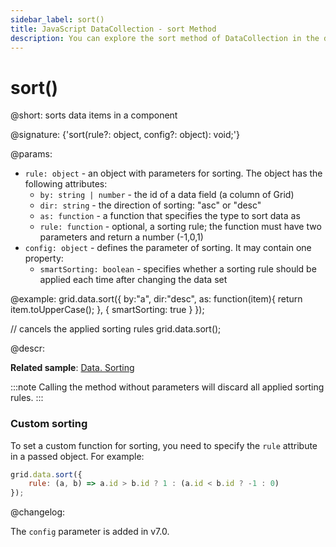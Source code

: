 ```yaml
---
sidebar_label: sort()
title: JavaScript DataCollection - sort Method 
description: You can explore the sort method of DataCollection in the documentation of the DHTMLX JavaScript UI library. Browse developer guides and API reference, try out code examples and live demos, and download a free 30-day evaluation version of DHTMLX Suite.
---
```


# sort()

@short: sorts data items in a component

@signature: {'sort(rule?: object, config?: object): void;'}

@params:
- `rule: object` - an object with parameters for sorting. The object has the following attributes:
    - `by: string | number` - the id of a data field (a column of Grid)
    - `dir: string` - the direction of sorting: "asc" or "desc"
    - `as: function` -  a function that specifies the type to sort data as
    - `rule: function` -  optional, a sorting rule; the function must have two parameters and return a number (-1,0,1)
- `config: object` - defines the parameter of sorting. It may contain one property:
    - `smartSorting: boolean` - specifies whether a sorting rule should be applied each time after changing the data set

@example:
grid.data.sort({
    by:"a",
    dir:"desc",
    as: function(item){
        return item.toUpperCase(); 
    },
    {
        smartSorting: true
    }
});

// cancels the applied sorting rules
grid.data.sort();

@descr:

**Related sample**: [Data. Sorting](https://snippet.dhtmlx.com/lz351u47)

:::note 
Calling the method without parameters will discard all applied sorting rules.
:::

### Custom sorting

To set a custom function for sorting, you need to specify the `rule` attribute in a passed object. For example:

~~~jsx
grid.data.sort({
    rule: (a, b) => a.id > b.id ? 1 : (a.id < b.id ? -1 : 0) 
});
~~~

@changelog:

The `config` parameter is added in v7.0.
